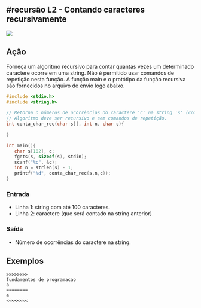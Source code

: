## #recursão L2 - Contando caracteres recursivamente


![](https://raw.githubusercontent.com/qxcodefup/moodle/master/base/145/__capa.jpg)

## Ação

Forneça um algoritmo recursivo para contar quantas vezes um determinado caractere ocorre em uma string. Não é permitido usar comandos de repetição nesta função. A função main e o protótipo da função recursiva são fornecidos no arquivo de envio logo abaixo.

``` C
#include <stdio.h>
#include <string.h>

// Retorna o números de ocorrências do caractere 'c' na string 's' (com 'n' caracteres).
// Algoritmo deve ser recursivo e sem comandos de repetição.
int conta_char_rec(char s[], int n, char c){

}

int main(){
   char s[102], c;
   fgets(s, sizeof(s), stdin);
   scanf("%c", &c);
   int n = strlen(s) - 1;
   printf("%d", conta_char_rec(s,n,c));
}
```

### Entrada

- Linha 1: string com até 100 caracteres.
- Linha 2: caractere (que será contado na string anterior)

### Saída

- Número de ocorrências do caractere na string.

## Exemplos

```
>>>>>>>>
fundamentos de programacao
a
========
4
<<<<<<<<
```

